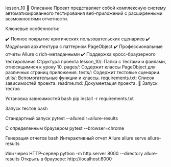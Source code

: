lesson_10
📝 Описание Проект представляет собой комплексную систему автоматизированного тестирования веб-приложений с расширенными возможностями отчетности.

Ключевые особенности:

✔️ Полное покрытие критических пользовательских сценариев
✔️ Модульная архитектура с паттерном PageObject
✔️ Профессиональные отчеты Allure с rich-метаданными
✔️ Поддержка кросс-браузерного тестирования
Структура проекта
lesson_10/: Папка с тестами и файлами, относящимися к уроку 10.
pages/: Содержит классы PageObject для различных страниц приложения.
tests/: Содержит тестовые сценарии.
utils/: Вспомогательные функции и классы.
requirements.txt: Список зависимостей проекта.
readme.md: Документация проекта.
🚦 Запуск тестов

Установка зависимостей bash pip install -r requirements.txt

Запуск тестов bash

Стандартный запуск
pytest --alluredir=allure-results

С определенным браузером
pytest --browser=chrome

Генерация отчетов bash
Интерактивный отчет Allure
allure serve allure-results

Или через HTTP-сервер
python -m http.server 8000 --directory allure-results Открыть в браузере: http://localhost:8000
